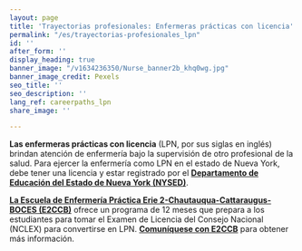 ```yaml
---
layout: page
title: 'Trayectorias profesionales: Enfermeras prácticas con licencia'
permalink: "/es/trayectorias-profesionales_lpn"
id: ''
after_form: ''
display_heading: true
banner_image: "/v1634236350/Nurse_banner2b_khq0wg.jpg"
banner_image_credit: Pexels
seo_title: ''
seo_description: ''
lang_ref: careerpaths_lpn
share_image: ''

---
```

**Las enfermeras prácticas con licencia** (LPN, por sus siglas en inglés) brindan atención de enfermería bajo la supervisión de otro profesional de la salud. Para ejercer la enfermería como LPN en el estado de Nueva York, debe tener una licencia y estar registrado por el [**Departamento de Educación del Estado de Nueva York (NYSED)**](http://www.op.nysed.gov/prof/nurse/nursinglpn.htm).

[**La Escuela de Enfermería Práctica Erie 2-Chautauqua-Cattaraugus-BOCES (E2CCB)**](https://www.e2ccb.org/AdultEducation.cfm?subpage=1065607) ofrece un programa de 12 meses que prepara a los estudiantes para tomar el Examen de Licencia del Consejo Nacional (NCLEX) para convertirse en LPN. [**Comuníquese con E2CCB**](https://www.e2ccb.org/contact.cfm?school=2486) para obtener más información.